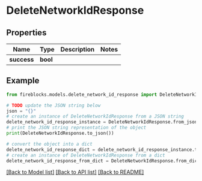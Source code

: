 # DeleteNetworkIdResponse


## Properties

Name | Type | Description | Notes
------------ | ------------- | ------------- | -------------
**success** | **bool** |  | 

## Example

```python
from fireblocks.models.delete_network_id_response import DeleteNetworkIdResponse

# TODO update the JSON string below
json = "{}"
# create an instance of DeleteNetworkIdResponse from a JSON string
delete_network_id_response_instance = DeleteNetworkIdResponse.from_json(json)
# print the JSON string representation of the object
print(DeleteNetworkIdResponse.to_json())

# convert the object into a dict
delete_network_id_response_dict = delete_network_id_response_instance.to_dict()
# create an instance of DeleteNetworkIdResponse from a dict
delete_network_id_response_from_dict = DeleteNetworkIdResponse.from_dict(delete_network_id_response_dict)
```
[[Back to Model list]](../README.md#documentation-for-models) [[Back to API list]](../README.md#documentation-for-api-endpoints) [[Back to README]](../README.md)


